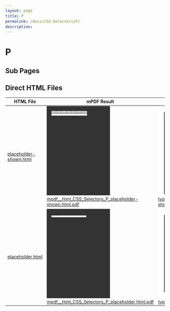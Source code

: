 ```yaml
---
layout: page
title: P
permalink: /docs/CSS-Selectors/P/
description: 
---
```


# P

## Sub Pages


## Direct HTML Files

| HTML File | mPDF Result | typeset.sh Result | PDFreactor Result |
|---------|---------|---------|---------|
| [placeholder-shown.html](/html/CSS%20Selectors/P/placeholder-shown.html) | ![](mpdf__html_CSS_Selectors_P_placeholder-shown.html.png) [mpdf__html_CSS_Selectors_P_placeholder-shown.html.pdf](mpdf__html_CSS_Selectors_P_placeholder-shown.html.pdf) | ![](typeset__html_CSS_Selectors_P_placeholder-shown.html.png) [typeset__html_CSS_Selectors_P_placeholder-shown.html.pdf](typeset__html_CSS_Selectors_P_placeholder-shown.html.pdf) | ![](pdfreactor__html_CSS_Selectors_P_placeholder-shown.html.png) [pdfreactor__html_CSS_Selectors_P_placeholder-shown.html.pdf](pdfreactor__html_CSS_Selectors_P_placeholder-shown.html.pdf) |
| [placeholder.html](/html/CSS%20Selectors/P/placeholder.html) | ![](mpdf__html_CSS_Selectors_P_placeholder.html.png) [mpdf__html_CSS_Selectors_P_placeholder.html.pdf](mpdf__html_CSS_Selectors_P_placeholder.html.pdf) | ![](typeset__html_CSS_Selectors_P_placeholder.html.png) [typeset__html_CSS_Selectors_P_placeholder.html.pdf](typeset__html_CSS_Selectors_P_placeholder.html.pdf) | ![](pdfreactor__html_CSS_Selectors_P_placeholder.html.png) [pdfreactor__html_CSS_Selectors_P_placeholder.html.pdf](pdfreactor__html_CSS_Selectors_P_placeholder.html.pdf) |
